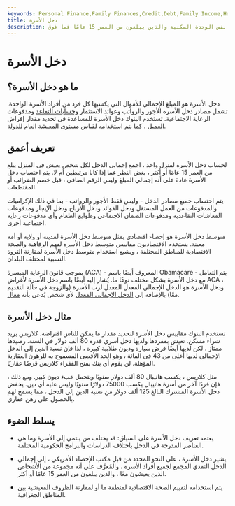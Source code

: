 ```yaml
---
keywords: Personal Finance,Family Finances,Credit,Debt,Family Income,Household Income,Lending,Median Household Income
title: دخل الأسرة
description: دخل الأسرة ، كما حدده مكتب التعداد ، هو إجمالي الدخل الإجمالي لجميع الأشخاص الذين يشغلون نفس الوحدة السكنية والذين يبلغون من العمر 15 عامًا فما فوق.
---
```


# دخل الأسرة
## ما هو دخل الأسرة؟

دخل الأسرة هو المبلغ الإجمالي للأموال التي يكسبها كل فرد من أفراد الأسرة الواحدة. تشمل مصادر دخل الأسرة الأجور والرواتب وعوائد الاستثمار [وحسابات التقاعد](/qrp) ومدفوعات الرعاية الاجتماعية. تستخدم البنوك دخل الأسرة للمساعدة في تحديد مقدار إقراض العميل ، كما يتم استخدامه لقياس مستوى المعيشة العام للدولة.

## تعريف أعمق

لحساب دخل الأسرة لمنزل واحد ، اجمع إجمالي الدخل لكل شخص يعيش في المنزل يبلغ من العمر 15 عامًا أو أكثر ، بغض النظر عما إذا كانا مرتبطين أم لا. يتم احتساب دخل الأسرة عادة على أنه إجمالي المبلغ وليس الرقم الصافي ، قبل خصم الضرائب أو المقتطعات.

يتم احتساب جميع مصادر الدخل - وليس فقط الأجور والرواتب - بما في ذلك الإكراميات والمدفوعات من العمل المستقل ودخل الفوائد ودخل الأرباح ودخل الإيجار ومدفوعات المعاشات التقاعدية ومدفوعات الضمان الاجتماعي وطوابع الطعام وأي مدفوعات رعاية اجتماعية أخرى.

متوسط دخل الأسرة هو إحصاء اقتصادي يمثل متوسط دخل الأسرة لمدينة أو ولاية أو أمة معينة. يستخدم الاقتصاديون مقاييس متوسط دخل الأسرة لفهم الرفاهية والصحة الاقتصادية للمناطق المختلفة ، ويشيع استخدام متوسط دخل الأسرة لمقارنة الثروة النسبية لمختلف البلدان.

بموجب قانون الرعاية الميسرة (ACA) - المعروف أيضًا باسم Obamacare - يتم التعامل مع دخل الأسرة بشكل مختلف نوعًا ما. يُشار إليه أيضًا باسم دخل الأسرة لأغراض ACA ، ودخل الأسرة هو الدخل الإجمالي المعدل المعدل لرب الأسرة (والزوجة في حالة التقديم معًا) بالإضافة إلى [الدخل الإجمالي المعدل](/agi) لأي شخص يُدعى بأنه [معال](/dependent).

## مثال دخل الأسرة

تستخدم البنوك مقاييس دخل الأسرة لتحديد مقدار ما يمكن للناس اقتراضه. كلاريس يريد شراء مسكن. تعيش بمفردها ولديها دخل أسري قدره 80 ألف دولار في السنة. رصيدها ممتاز ، لكن لديها أيضًا قرض سيارة وديون طلابية كبيرة ، لذا فإن نسبة الدين إلى الدخل الإجمالي لديها أعلى من 43 في المائة ، وهو الحد الأقصى المسموح به للرهون العقارية المؤهلة. لن يقوم أي بنك بمنح الفقراء كلاريس قرضًا عقاريًا.

مثل كلاريس ، يكسب هانيبال 80 ألف دولار سنويًا ويتحمل عبء ديون كبير. ومع ذلك ، فإن فردًا آخر من أسرة هانيبال يكسب 75000 دولارًا سنويًا وليس عليه أي دين. يخفض دخل الأسرة المشترك البالغ 125 ألف دولار من نسبة الدين إلى الدخل ، مما يسمح لهم بالحصول على رهن عقاري.

## يسلط الضوء

- يعتمد تعريف دخل الأسرة على السياق: قد يختلف من ينتمي إلى الأسرة وما هي العناصر المدرجة في الدخل باختلاف الدراسات والبرامج الحكومية المختلفة.

- يشير دخل الأسرة ، على النحو المحدد من قبل مكتب الإحصاء الأمريكي ، إلى إجمالي الدخل النقدي المجمع لجميع أفراد الأسرة ، والمُعرَّف على أنه مجموعة من الأشخاص الذين يعيشون معًا ، والذين يبلغون من العمر 15 عامًا أو أكثر.

- يتم استخدامه لتقييم الصحة الاقتصادية لمنطقة ما أو لمقارنة الظروف المعيشية بين المناطق الجغرافية.

